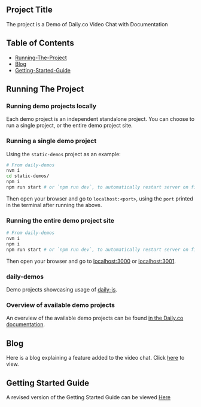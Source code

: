 ## Project Title

The project is a Demo of Daily.co Video Chat with Documentation 

## Table of Contents 


* [Running-The-Project](#Running-The-Project)
* [Blog](#Blog)
* [Getting-Started-Guide](#Getting-Started-Guide)




## Running The Project 



### Running demo projects locally

Each demo project is an independent standalone project. You can choose to run a single project, or the entire demo project site.

### Running a single demo project

Using the `static-demos` project as an example:

```bash
# From daily-demos
nvm i
cd static-demos/
npm i
npm run start # or `npm run dev`, to automatically restart server on file changes
```

Then open your browser and go to `localhost:<port>`, using the `port` printed in the terminal after running the above.

### Running the entire demo project site

```bash
# From daily-demos
nvm i
npm i
npm run start # or `npm run dev`, to automatically restart server on file changes
```

Then open your browser and go to [localhost:3000](http://localhost:3000/) or [localhost:3001](http://locahost:3001).

### daily-demos

Demo projects showcasing usage of [daily-js](https://github.com/daily-co/daily-js).

### Overview of available demo projects

An overview of the available demo projects can be found [in the Daily.co documentation](https://docs.daily.co/docs/demos).


## Blog 

Here is a blog explaining a feature added to the video chat. Click [here](https://www.notion.so/Developer-Relations-Project-ef559b4e94f9464aaaa35103e363b77e) to view. 





## Getting Started Guide 

A revised version of the Getting Started Guide can be viewed [Here](https://docs.google.com/document/d/1bKZW9T0Nx326cN_cAn8z_0mxHuKUhcjRlPY0BcVUbDU/edit?usp=sharing)
